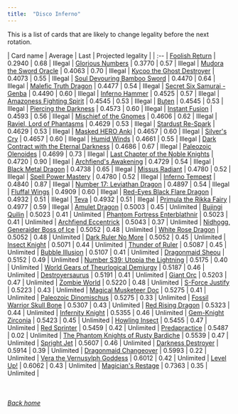 ```yaml
---
title:  "Disco Inferno"
---
```


This is a list of cards that are likely to change legality before the next rotation.

| Card name | Average | Last | Projected legality |
| :-- |
[Foolish Return](https://db.ygoprodeck.com/card/?search=Foolish%20Return) | 0.2940 | 0.68 | Illegal |
[Glorious Numbers](https://db.ygoprodeck.com/card/?search=Glorious%20Numbers) | 0.3770 | 0.57 | Illegal |
[Mudora the Sword Oracle](https://db.ygoprodeck.com/card/?search=Mudora%20the%20Sword%20Oracle) | 0.4063 | 0.70 | Illegal |
[Kycoo the Ghost Destroyer](https://db.ygoprodeck.com/card/?search=Kycoo%20the%20Ghost%20Destroyer) | 0.4073 | 0.55 | Illegal |
[Soul Devouring Bamboo Sword](https://db.ygoprodeck.com/card/?search=Soul%20Devouring%20Bamboo%20Sword) | 0.4470 | 0.64 | Illegal |
[Malefic Truth Dragon](https://db.ygoprodeck.com/card/?search=Malefic%20Truth%20Dragon) | 0.4477 | 0.54 | Illegal |
[Secret Six Samurai - Genba](https://db.ygoprodeck.com/card/?search=Secret%20Six%20Samurai%20-%20Genba) | 0.4490 | 0.60 | Illegal |
[Inferno Hammer](https://db.ygoprodeck.com/card/?search=Inferno%20Hammer) | 0.4525 | 0.57 | Illegal |
[Amazoness Fighting Spirit](https://db.ygoprodeck.com/card/?search=Amazoness%20Fighting%20Spirit) | 0.4545 | 0.53 | Illegal |
[Buten](https://db.ygoprodeck.com/card/?search=Buten) | 0.4545 | 0.53 | Illegal |
[Piercing the Darkness](https://db.ygoprodeck.com/card/?search=Piercing%20the%20Darkness) | 0.4573 | 0.60 | Illegal |
[Instant Fusion](https://db.ygoprodeck.com/card/?search=Instant%20Fusion) | 0.4593 | 0.56 | Illegal |
[Mischief of the Gnomes](https://db.ygoprodeck.com/card/?search=Mischief%20of%20the%20Gnomes) | 0.4606 | 0.62 | Illegal |
[Raviel, Lord of Phantasms](https://db.ygoprodeck.com/card/?search=Raviel,%20Lord%20of%20Phantasms) | 0.4629 | 0.53 | Illegal |
[Stardust Re-Spark](https://db.ygoprodeck.com/card/?search=Stardust%20Re-Spark) | 0.4629 | 0.53 | Illegal |
[Masked HERO Anki](https://db.ygoprodeck.com/card/?search=Masked%20HERO%20Anki) | 0.4657 | 0.60 | Illegal |
[Silver's Cry](https://db.ygoprodeck.com/card/?search=Silver's%20Cry) | 0.4657 | 0.60 | Illegal |
[Humid Winds](https://db.ygoprodeck.com/card/?search=Humid%20Winds) | 0.4661 | 0.55 | Illegal |
[Dark Contract with the Eternal Darkness](https://db.ygoprodeck.com/card/?search=Dark%20Contract%20with%20the%20Eternal%20Darkness) | 0.4686 | 0.67 | Illegal |
[Paleozoic Olenoides](https://db.ygoprodeck.com/card/?search=Paleozoic%20Olenoides) | 0.4699 | 0.73 | Illegal |
[Last Chapter of the Noble Knights](https://db.ygoprodeck.com/card/?search=Last%20Chapter%20of%20the%20Noble%20Knights) | 0.4720 | 0.90 | Illegal |
[Archfiend's Awakening](https://db.ygoprodeck.com/card/?search=Archfiend's%20Awakening) | 0.4729 | 0.54 | Illegal |
[Black Metal Dragon](https://db.ygoprodeck.com/card/?search=Black%20Metal%20Dragon) | 0.4738 | 0.65 | Illegal |
[Missus Radiant](https://db.ygoprodeck.com/card/?search=Missus%20Radiant) | 0.4780 | 0.52 | Illegal |
[Spell Power Mastery](https://db.ygoprodeck.com/card/?search=Spell%20Power%20Mastery) | 0.4780 | 0.52 | Illegal |
[Inferno Tempest](https://db.ygoprodeck.com/card/?search=Inferno%20Tempest) | 0.4840 | 0.87 | Illegal |
[Number 17: Leviathan Dragon](https://db.ygoprodeck.com/card/?search=Number%2017:%20Leviathan%20Dragon) | 0.4897 | 0.54 | Illegal |
[Fluffal Wings](https://db.ygoprodeck.com/card/?search=Fluffal%20Wings) | 0.4909 | 0.60 | Illegal |
[Red-Eyes Black Flare Dragon](https://db.ygoprodeck.com/card/?search=Red-Eyes%20Black%20Flare%20Dragon) | 0.4932 | 0.51 | Illegal |
[Teva](https://db.ygoprodeck.com/card/?search=Teva) | 0.4932 | 0.51 | Illegal |
[Primula the Rikka Fairy](https://db.ygoprodeck.com/card/?search=Primula%20the%20Rikka%20Fairy) | 0.4977 | 0.59 | Illegal |
[Amulet Dragon](https://db.ygoprodeck.com/card/?search=Amulet%20Dragon) | 0.5003 | 0.45 | Unlimited |
[Bujingi Quilin](https://db.ygoprodeck.com/card/?search=Bujingi%20Quilin) | 0.5023 | 0.41 | Unlimited |
[Phantom Fortress Enterblathnir](https://db.ygoprodeck.com/card/?search=Phantom%20Fortress%20Enterblathnir) | 0.5023 | 0.41 | Unlimited |
[Archfiend Eccentrick](https://db.ygoprodeck.com/card/?search=Archfiend%20Eccentrick) | 0.5043 | 0.37 | Unlimited |
[Nidhogg, Generaider Boss of Ice](https://db.ygoprodeck.com/card/?search=Nidhogg,%20Generaider%20Boss%20of%20Ice) | 0.5052 | 0.48 | Unlimited |
[White Rose Dragon](https://db.ygoprodeck.com/card/?search=White%20Rose%20Dragon) | 0.5052 | 0.48 | Unlimited |
[Dark Ruler No More](https://db.ygoprodeck.com/card/?search=Dark%20Ruler%20No%20More) | 0.5052 | 0.45 | Unlimited |
[Insect Knight](https://db.ygoprodeck.com/card/?search=Insect%20Knight) | 0.5071 | 0.44 | Unlimited |
[Thunder of Ruler](https://db.ygoprodeck.com/card/?search=Thunder%20of%20Ruler) | 0.5087 | 0.45 | Unlimited |
[Bubble Illusion](https://db.ygoprodeck.com/card/?search=Bubble%20Illusion) | 0.5107 | 0.41 | Unlimited |
[Dragonmaid Sheou](https://db.ygoprodeck.com/card/?search=Dragonmaid%20Sheou) | 0.5152 | 0.49 | Unlimited |
[Number S39: Utopia the Lightning](https://db.ygoprodeck.com/card/?search=Number%20S39:%20Utopia%20the%20Lightning) | 0.5175 | 0.40 | Unlimited |
[World Gears of Theurlogical Demiurgy](https://db.ygoprodeck.com/card/?search=World%20Gears%20of%20Theurlogical%20Demiurgy) | 0.5187 | 0.46 | Unlimited |
[Destroyersaurus](https://db.ygoprodeck.com/card/?search=Destroyersaurus) | 0.5191 | 0.41 | Unlimited |
[Giant Orc](https://db.ygoprodeck.com/card/?search=Giant%20Orc) | 0.5203 | 0.47 | Unlimited |
[Zombie World](https://db.ygoprodeck.com/card/?search=Zombie%20World) | 0.5220 | 0.48 | Unlimited |
[S-Force Justify](https://db.ygoprodeck.com/card/?search=S-Force%20Justify) | 0.5223 | 0.43 | Unlimited |
[Magical Musketeer Doc](https://db.ygoprodeck.com/card/?search=Magical%20Musketeer%20Doc) | 0.5275 | 0.41 | Unlimited |
[Paleozoic Dinomischus](https://db.ygoprodeck.com/card/?search=Paleozoic%20Dinomischus) | 0.5275 | 0.33 | Unlimited |
[Fossil Warrior Skull Bone](https://db.ygoprodeck.com/card/?search=Fossil%20Warrior%20Skull%20Bone) | 0.5307 | 0.43 | Unlimited |
[Red Rising Dragon](https://db.ygoprodeck.com/card/?search=Red%20Rising%20Dragon) | 0.5323 | 0.44 | Unlimited |
[Infernity Knight](https://db.ygoprodeck.com/card/?search=Infernity%20Knight) | 0.5355 | 0.46 | Unlimited |
[Gem-Knight Zirconia](https://db.ygoprodeck.com/card/?search=Gem-Knight%20Zirconia) | 0.5423 | 0.45 | Unlimited |
[Howling Insect](https://db.ygoprodeck.com/card/?search=Howling%20Insect) | 0.5455 | 0.47 | Unlimited |
[Red Sprinter](https://db.ygoprodeck.com/card/?search=Red%20Sprinter) | 0.5459 | 0.42 | Unlimited |
[Predapractice](https://db.ygoprodeck.com/card/?search=Predapractice) | 0.5487 | 0.02 | Unlimited |
[The Phantom Knights of Rusty Bardiche](https://db.ygoprodeck.com/card/?search=The%20Phantom%20Knights%20of%20Rusty%20Bardiche) | 0.5539 | 0.47 | Unlimited |
[Spright Jet](https://db.ygoprodeck.com/card/?search=Spright%20Jet) | 0.5607 | 0.46 | Unlimited |
[Darkness Destroyer](https://db.ygoprodeck.com/card/?search=Darkness%20Destroyer) | 0.5914 | 0.39 | Unlimited |
[Dragonmaid Changeover](https://db.ygoprodeck.com/card/?search=Dragonmaid%20Changeover) | 0.5993 | 0.22 | Unlimited |
[Vera the Vernusylph Goddess](https://db.ygoprodeck.com/card/?search=Vera%20the%20Vernusylph%20Goddess) | 0.6012 | 0.42 | Unlimited |
[Level Up!](https://db.ygoprodeck.com/card/?search=Level%20Up!) | 0.6062 | 0.43 | Unlimited |
[Magician's Restage](https://db.ygoprodeck.com/card/?search=Magician's%20Restage) | 0.7363 | 0.35 | Unlimited |

<br>

###### [Back home](index)